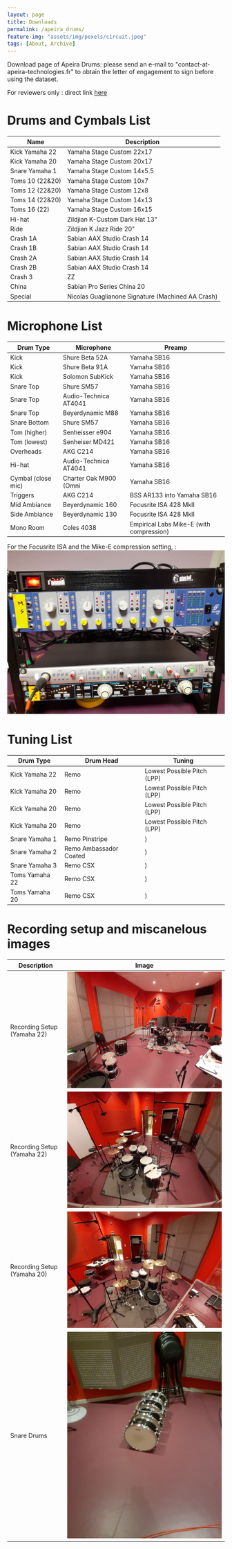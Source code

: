 ```yaml
---
layout: page
title: Downloads
permalink: /apeira_drums/
feature-img: "assets/img/pexels/circuit.jpeg"
tags: [About, Archive]
---
```


Download page of Apeira Drums: please send an e-mail to "contact-at-apeira-technologies.fr" to obtain the letter of engagement to sign before using the dataset.

For reviewers only : direct link [here](https://apeira-test.s3.eu-west-3.amazonaws.com/apeira_drums/)

# Drums and Cymbals List

| Name            | Description                                       |
| --------------- | ------------------------------------------------- |
| Kick Yamaha 22  | Yamaha Stage Custom 22x17                         |
| Kick Yamaha 20  | Yamaha Stage Custom 20x17                         |
| Snare Yamaha 1  | Yamaha Stage Custom 14x5.5                        |
| Toms 10 (22&20) | Yamaha Stage Custom 10x7                          |
| Toms 12 (22&20) | Yamaha Stage Custom 12x8                          |
| Toms 14 (22&20) | Yamaha Stage Custom 14x13                         |
| Toms 16 (22)    | Yamaha Stage Custom 16x15                         |
| Hi-hat          | Zildjian K-Custom Dark Hat 13"                    |
| Ride            | Zildjian K Jazz Ride 20"                          |
| Crash 1A        | Sabian AAX Studio Crash 14                        |
| Crash 1B        | Sabian AAX Studio Crash 14                        |
| Crash 2A        | Sabian AAX Studio Crash 14                        |
| Crash 2B        | Sabian AAX Studio Crash 14                        |
| Crash 3         | ZZ                                                |
| China           | Sabian Pro Series China 20                        |
| Special         | Nicolas Guaglianone Signature (Machined AA Crash) |

# Microphone List

| Drum Type          | Microphone             | Preamp                                   |
| ------------------ | ---------------------- | ---------------------------------------- |
| Kick               | Shure Beta 52A         | Yamaha SB16                              |
| Kick               | Shure Beta 91A         | Yamaha SB16                              |
| Kick               | Solomon SubKick        | Yamaha SB16                              |
| Snare Top          | Shure SM57             | Yamaha SB16                              |
| Snare Top          | Audio-Technica AT4041  | Yamaha SB16                              |
| Snare Top          | Beyerdynamic M88       | Yamaha SB16                              |
| Snare Bottom       | Shure SM57             | Yamaha SB16                              |
| Tom (higher)       | Senheisser e904        | Yamaha SB16                              |
| Tom (lowest)       | Senheiser MD421        | Yamaha SB16                              |
| Overheads          | AKG C214               | Yamaha SB16                              |
| Hi-hat             | Audio-Technica AT4041  | Yamaha SB16                              |
| Cymbal (close mic) | Charter Oak M900 (Omni | Yamaha SB16                              |
| Triggers           | AKG C214               | BSS AR133 into Yamaha SB16               |
| Mid Ambiance       | Beyerdynamic 160       | Focusrite ISA 428 MkII                   |
| Side Ambiance      | Beyerdynamic 130       | Focusrite ISA 428 MkII                   |
| Mono Room          | Coles 4038             | Empirical Labs Mike-E (with compression) |

For the Focusrite ISA and the Mike-E compression setting, :
![](../assets/img/recall.jpg)

# Tuning List

| Drum Type      | Drum Head              | Tuning                      |
| -------------- | ---------------------- | --------------------------- |
| Kick Yamaha 22 | Remo                   | Lowest Possible Pitch (LPP) |
| Kick Yamaha 20 | Remo                   | Lowest Possible Pitch (LPP) |
| Kick Yamaha 20 | Remo                   | Lowest Possible Pitch (LPP) |
| Kick Yamaha 20 | Remo                   | Lowest Possible Pitch (LPP) |
| Snare Yamaha 1 | Remo Pinstripe         | )                           |
| Snare Yamaha 2 | Remo Ambassador Coated | )                           |
| Snare Yamaha 3 | Remo CSX               | )                           |
| Toms Yamaha 22 | Remo CSX               | )                           |
| Toms Yamaha 20 | Remo CSX               | )                           |

# Recording setup and miscanelous images

| Description                 | Image                                                         |
| --------------------------- | ------------------------------------------------------------- |
| Recording Setup (Yamaha 22) | ![](../assets/img/apeira_drums/../../apeira_drums/setup1.jpg) |
| Recording Setup (Yamaha 22) | ![](../assets/img/apeira_drums/../../apeira_drums/setup2.jpg) |
| Recording Setup (Yamaha 20) | ![](../assets/img/apeira_drums/../../apeira_drums/setup3.jpg) |
| Snare Drums                 | ![](../assets/img/apeira_drums/../../apeira_drums/snares.jpg) |
